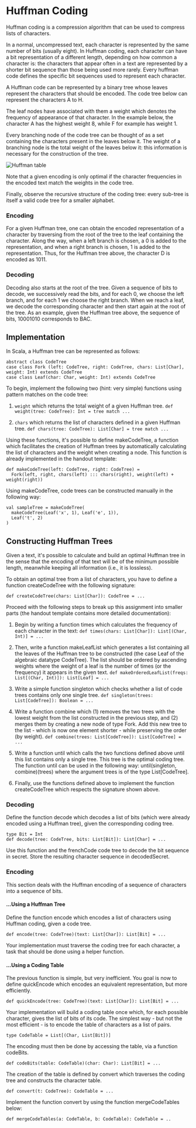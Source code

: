 # Huffman Coding

Huffman coding is a compression algorithm that can be used to compress lists of characters.

In a normal, uncompressed text, each character is represented by the same number of bits (usually eight). In Huffman coding, each character can have a bit representation of a different length, depending on how common a character is: the characters that appear often in a text are represented by a shorter bit sequence than those being used more rarely. Every huffman code defines the specific bit sequences used to represent each character.

A Huffman code can be represented by a binary tree whose leaves represent the characters that should be encoded. The code tree below can represent the characters A to H.

The leaf nodes have associated with them a weight which denotes the frequency of appearance of that character. In the example below, the character A has the highest weight 8, while F for example has weight 1.

Every branching node of the code tree can be thought of as a set containing the characters present in the leaves below it. The weight of a branching node is the total weight of the leaves below it: this information is necessary for the construction of the tree.

![Huffman table](https://github.com/wxo15/EPFL-functional-programming-in-scala/tree/main/Course1/patmat/huffman-table.png)

Note that a given encoding is only optimal if the character frequencies in the encoded text match the weights in the code tree.

Finally, observe the recursive structure of the coding tree: every sub-tree is itself a valid code tree for a smaller alphabet.

### Encoding
For a given Huffman tree, one can obtain the encoded representation of a character by traversing from the root of the tree to the leaf containing the character. Along the way, when a left branch is chosen, a 0 is added to the representation, and when a right branch is chosen, 1 is added to the representation. Thus, for the Huffman tree above, the character D is encoded as 1011.

### Decoding
Decoding also starts at the root of the tree. Given a sequence of bits to decode, we successively read the bits, and for each 0, we choose the left branch, and for each 1 we choose the right branch. When we reach a leaf, we decode the corresponding character and then start again at the root of the tree. As an example, given the Huffman tree above, the sequence of bits, 10001010 corresponds to BAC.

## Implementation
In Scala, a Huffman tree can be represented as follows:
```
abstract class CodeTree
case class Fork (left: CodeTree, right: CodeTree, chars: List[Char], weight: Int) extends CodeTree
case class Leaf(char: Char, weight: Int) extends CodeTree
```
To begin, implement the following two (hint: very simple) functions using pattern matches on the code tree:

1. `weight` which returns the total weight of a given Huffman tree. `def weight(tree: CodeTree): Int = tree match ...`

2. `chars` which returns the list of characters defined in a given Huffman tree. `def chars(tree: CodeTree): List[Char] = tree match ...`

Using these functions, it's possible to define makeCodeTree, a function which facilitates the creation of Huffman trees by automatically calculating the list of characters and the weight when creating a node. This function is already implemented in the handout template:
```
def makeCodeTree(left: CodeTree, right: CodeTree) =
  Fork(left, right, chars(left) ::: chars(right), weight(left) + weight(right))
```
Using makeCodeTree, code trees can be constructed manually in the following way:
```
val sampleTree = makeCodeTree(
  makeCodeTree(Leaf('x', 1), Leaf('e', 1)),
  Leaf('t', 2)
)
```
## Constructing Huffman Trees
Given a text, it's possible to calculate and build an optimal Huffman tree in the sense that the encoding of that text will be of the minimum possible length, meanwhile keeping all information (i.e., it is lossless).

To obtain an optimal tree from a list of characters, you have to define a function createCodeTree with the following signature:

`def createCodeTree(chars: List[Char]): CodeTree = ...`

Proceed with the following steps to break up this assignment into smaller parts (the handout template contains more detailed documentation):

1. Begin by writing a function times which calculates the frequency of each character in the text: `def times(chars: List[Char]): List[(Char, Int)] = ...`

2. Then, write a function makeLeafList which generates a list containing all the leaves of the Huffman tree to be constructed (the case Leaf of the algebraic datatype CodeTree). The list should be ordered by ascending weights where the weight of a leaf is the number of times (or the frequency) it appears in the given text. `def makeOrderedLeafList(freqs: List[(Char, Int)]): List[Leaf] = ...`

3. Write a simple function singleton which checks whether a list of code trees contains only one single tree. `def singleton(trees: List[CodeTree]): Boolean = ...`

4. Write a function combine which (1) removes the two trees with the lowest weight from the list constructed in the previous step, and (2) merges them by creating a new node of type Fork. Add this new tree to the list - which is now one element shorter - while preserving the order (by weight). `def combine(trees: List[CodeTree]): List[CodeTree] = ...`

5. Write a function until which calls the two functions defined above until this list contains only a single tree. This tree is the optimal coding tree. The function until can be used in the following way: until(singleton, combine)(trees) where the argument trees is of the type List[CodeTree].

6. Finally, use the functions defined above to implement the function createCodeTree which respects the signature shown above.

### Decoding
Define the function decode which decodes a list of bits (which were already encoded using a Huffman tree), given the corresponding coding tree.
```
type Bit = Int
def decode(tree: CodeTree, bits: List[Bit]): List[Char] = ...
```
Use this function and the frenchCode code tree to decode the bit sequence in secret. Store the resulting character sequence in decodedSecret.

### Encoding
This section deals with the Huffman encoding of a sequence of characters into a sequence of bits.

#### ...Using a Huffman Tree
Define the function encode which encodes a list of characters using Huffman coding, given a code tree.

`def encode(tree: CodeTree)(text: List[Char]): List[Bit] = ...`

Your implementation must traverse the coding tree for each character, a task that should be done using a helper function.

#### ...Using a Coding Table
The previous function is simple, but very inefficient. You goal is now to define quickEncode which encodes an equivalent representation, but more efficiently.

`def quickEncode(tree: CodeTree)(text: List[Char]): List[Bit] = ...`

Your implementation will build a coding table once which, for each possible character, gives the list of bits of its code. The simplest way - but not the most efficient - is to encode the table of characters as a list of pairs.

`type CodeTable = List[(Char, List[Bit])]`

The encoding must then be done by accessing the table, via a function codeBits.

`def codeBits(table: CodeTable)(char: Char): List[Bit] = ...`

The creation of the table is defined by convert which traverses the coding tree and constructs the character table.

`def convert(t: CodeTree): CodeTable = ...`

Implement the function convert by using the function mergeCodeTables below:

`def mergeCodeTables(a: CodeTable, b: CodeTable): CodeTable = ..`
